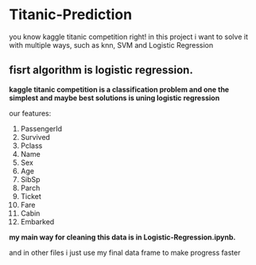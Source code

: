 # Titanic-Prediction
you know kaggle titanic competition right! in this project i want to solve it with multiple ways, such as knn, SVM and Logistic Regression

## fisrt algorithm is logistic regression.
**kaggle titanic competition is a classification problem and one the simplest and maybe best solutions is uning logistic regression**

our features:
1. PassengerId	
2. Survived
3. Pclass
4. Name
5. Sex
6. Age
7. SibSp	
8. Parch
9. Ticket
10. Fare
11. Cabin
12. Embarked

**my main way for cleaning this data is in Logistic-Regression.ipynb.**

and in other files i just use my final data frame to make progress faster
